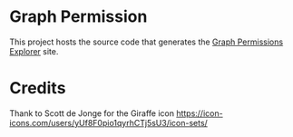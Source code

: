 # Graph Permission
This project hosts the source code that generates the [Graph Permissions Explorer](https://graphpermissions.merill.net) site.


# Credits
Thank to Scott de Jonge for the Giraffe icon
https://icon-icons.com/users/yUf8F0pio1qyrhCTj5sU3/icon-sets/
